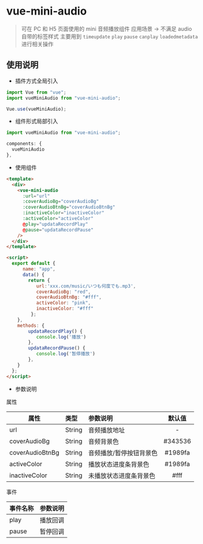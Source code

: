 # vue-mini-audio

> 可在 PC 和 H5 页面使用的 mini 音频播放组件
> 应用场景 → 不满足 audio 自带的标签样式
> 主要用到 `timeupdate` `play` `pause` `canplay` `loadedmetadata` 进行相关操作

## 使用说明

- 插件方式全局引入

```javascript
import Vue from "vue";
import vueMiniAudio from "vue-mini-audio";

Vue.use(vueMiniAudio);
```

- 组件形式局部引入

```javascript
import vueMiniAudio from "vue-mini-audio";

components: {
  vueMiniAudio
},
```

- 使用组件

```html
<template>
  <div>
    <vue-mini-audio
      :url="url"
      :coverAudioBg="coverAudioBg"
      :coverAudioBtnBg="coverAudioBtnBg"
      :inactiveColor="inactiveColor"
      :activeColor="activeColor"
      @play="updataRecordPlay"
      @pause="updataRecordPause"
    />
  </div>
</template>

<script>
  export default {
      name: "app",
      data() {
      	return {
      	   url:'xxx.com/music/いつも何度でも.mp3',
      	   coverAudioBg: "red",
      	   coverAudioBtnBg: "#fff",
      	   activeColor: "pink",
      	   inactiveColor: "#fff"
     	 };
    },
    methods: {
      	updataRecordPlay() {
       	   console.log('播放')
      	},
      	updataRecordPause() {
           console.log('暂停播放')
      	},
    }
  };
</script>
```

- 参数说明

属性

| 属性            | 类型   | 参数说明                | 默认值  |
| --------------- | :----- | :---------------------- | :-----: |
| url             | String | 音频播放地址            |    -    |
| coverAudioBg    | String | 音频背景色              | #343536 |
| coverAudioBtnBg | String | 音频播放/暂停按钮背景色 | #1989fa |
| activeColor     | String | 播放状态进度条背景色    | #1989fa |
| inactiveColor   | String | 未播放状态进度条背景色  |  #fff   |

事件

| 事件名称 | 参数说明 |
| -------- | :------- |
| play     | 播放回调 |
| pause    | 暂停回调 |

